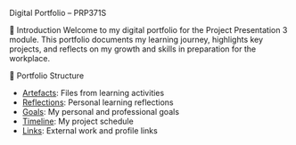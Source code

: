 Digital Portfolio – PRP371S

👋 Introduction
Welcome to my digital portfolio for the Project Presentation 3 module. 
This portfolio documents my learning journey, highlights key projects, 
and reflects on my growth and skills in preparation for the workplace.

📁 Portfolio Structure
- [Artefacts](artefacts/): Files from learning activities
- [Reflections](reflections/): Personal learning reflections
- [Goals](goals.md): My personal and professional goals
- [Timeline](timeline.md): My project schedule
- [Links](links.md): External work and profile links
